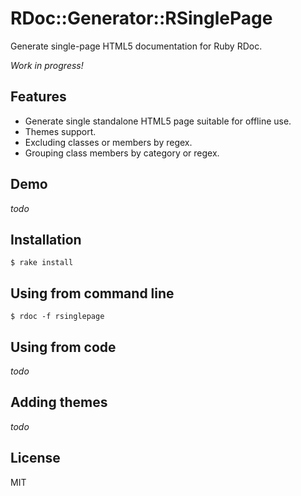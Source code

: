 # RDoc::Generator::RSinglePage

Generate single-page HTML5 documentation for Ruby RDoc.

*Work in progress!*

## Features

* Generate single standalone HTML5 page suitable for offline use.
* Themes support.
* Excluding classes or members by regex.
* Grouping class members by category or regex.

## Demo

*todo*

## Installation

```
$ rake install
```

## Using from command line

```
$ rdoc -f rsinglepage
```

## Using from code

*todo*

## Adding themes

*todo*

## License

MIT
